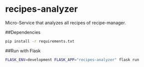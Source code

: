 # recipes-analyzer

Micro-Service that analyzes all recipes of recipe-manager.

##Dependencies

````bash
pip install -r requirements.txt
````

##Run with Flask

````bash
FLASK_ENV=development FLASK_APP="recipes-analyzer" flask run
````